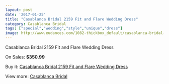 ```yaml
---
layout: post
date: '2017-01-25'
title: "Casablanca Bridal 2159 Fit and Flare Wedding Dress"
category: Casablanca Bridal
tags: ["special","wedding","style","unique","dress"]
image: http://www.eudances.com/1082-thickbox_default/casablanca-bridal-2159-fit-and-flare-wedding-dress.jpg
---
```

Casablanca Bridal 2159 Fit and Flare Wedding Dress

On Sales: **$350.99**
<a href="https://www.eudances.com/en/casablanca-bridal/387-casablanca-bridal-2159-fit-and-flare-wedding-dress.html"><amp-img layout="responsive" width="600" height="600" src="//www.eudances.com/1082-thickbox_default/casablanca-bridal-2159-fit-and-flare-wedding-dress.jpg" alt="Casablanca Bridal 2159 Fit and Flare Wedding Dress 0" /></a>
<a href="https://www.eudances.com/en/casablanca-bridal/387-casablanca-bridal-2159-fit-and-flare-wedding-dress.html"><amp-img layout="responsive" width="600" height="600" src="//www.eudances.com/1083-thickbox_default/casablanca-bridal-2159-fit-and-flare-wedding-dress.jpg" alt="Casablanca Bridal 2159 Fit and Flare Wedding Dress 1" /></a>
<a href="https://www.eudances.com/en/casablanca-bridal/387-casablanca-bridal-2159-fit-and-flare-wedding-dress.html"><amp-img layout="responsive" width="600" height="600" src="//www.eudances.com/1084-thickbox_default/casablanca-bridal-2159-fit-and-flare-wedding-dress.jpg" alt="Casablanca Bridal 2159 Fit and Flare Wedding Dress 2" /></a>

Buy it: [Casablanca Bridal 2159 Fit and Flare Wedding Dress](https://www.eudances.com/en/casablanca-bridal/387-casablanca-bridal-2159-fit-and-flare-wedding-dress.html "Casablanca Bridal 2159 Fit and Flare Wedding Dress")

View more: [Casablanca Bridal](https://www.eudances.com/en/4-casablanca-bridal "Casablanca Bridal")
